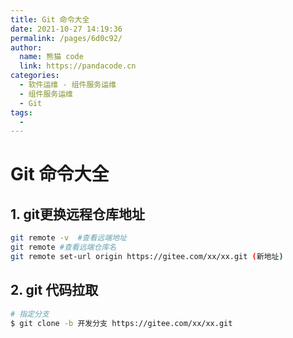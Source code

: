```yaml
---
title: Git 命令大全
date: 2021-10-27 14:19:36
permalink: /pages/6d0c92/
author: 
  name: 熊猫 code
  link: https://pandacode.cn
categories: 
  - 软件运维 - 组件服务运维
  - 组件服务运维
  - Git
tags: 
  - 
---
```


# Git 命令大全

## 1. git更换远程仓库地址

```sh
git remote -v  #查看远端地址
git remote #查看远端仓库名
git remote set-url origin https://gitee.com/xx/xx.git (新地址)
```

## 2. git 代码拉取

```sh
# 指定分支
$ git clone -b 开发分支 https://gitee.com/xx/xx.git
```

